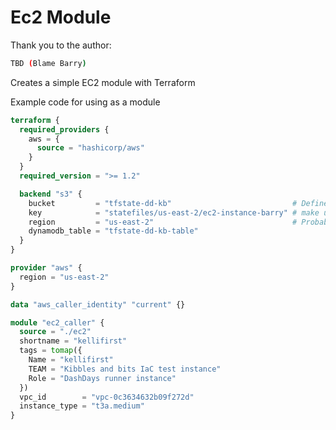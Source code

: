 # Ec2 Module

Thank you to the author: 
```bash
TBD (Blame Barry)
```

Creates a simple EC2 module with Terraform

Example code for using as a module

```terraform
terraform {
  required_providers {
    aws = {
      source = "hashicorp/aws"
    }
  }
  required_version = ">= 1.2"

  backend "s3" {
    bucket         = "tfstate-dd-kb"                           # Defined in terraform/apps/tfinit as a default
    key            = "statefiles/us-east-2/ec2-instance-barry" # make unique 
    region         = "us-east-2"                               # Probably not needed but add anyway
    dynamodb_table = "tfstate-dd-kb-table"
  }
}

provider "aws" {
  region = "us-east-2"
}

data "aws_caller_identity" "current" {}

module "ec2_caller" {
  source = "./ec2"
  shortname = "kellifirst"
  tags = tomap({
    Name = "kellifirst"
    TEAM = "Kibbles and bits IaC test instance"
    Role = "DashDays runner instance"
  })
  vpc_id        = "vpc-0c3634632b09f272d"
  instance_type = "t3a.medium"
}
```


